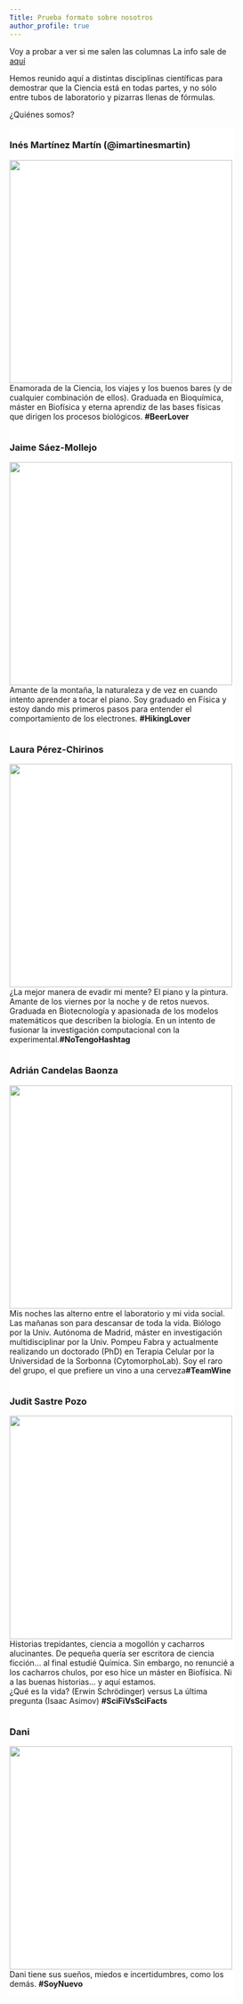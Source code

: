 ```yaml
---
Title: Prueba formato sobre nosotros
author_profile: true
---
```



Voy a probar a ver si me salen las columnas
La info sale de [aquí](https://www.educative.io/edpresso/how-to-create-columns-in-html)

Hemos reunido aquí a distintas disciplinas científicas para demostrar que la Ciencia está en todas partes, y no sólo entre tubos de laboratorio y pizarras llenas de fórmulas.

¿Quiénes somos?

<html>
<head>
<meta name="viewport" content="width=device-width, initial-scale=1">
<style>
* {
  box-sizing: border-box;
}

/* Create two equal columns that floats next to each other */
.column {
  float: left;
  width: 50%;
  padding: 10px;
}

/* Clear floats after the columns */
.row:after {
  content: "";
  display: table;
  clear: both;
}
</style>
</head>
<body>


<div class="row">
  <div class="column" style="background-color:#FFFFFF;">
    <h3> Inés Martínez Martín (@imartinesmartin)</h3>
    <p><img src="https://upload.wikimedia.org/wikipedia/commons/1/14/Dobles_grados_de_las_facultades_de_Derecho_y_Empresariales_%2834543100771%29_%28cropped%29_4.jpg" width="400" height="400">Enamorada de la Ciencia, los viajes y los buenos bares (y de cualquier combinación de ellos). Graduada en Bioquímica, máster en Biofísica y eterna aprendiz de las bases físicas que dirigen los procesos biológicos. <b>#BeerLover</b></p>
  </div>
  <div class="column" style="background-color:#FFFFFF;">
    <h3>Jaime Sáez-Mollejo</h3>
    <p><img src="https://pbs.twimg.com/profile_images/1179599250511941632/BS42kpBO_400x400.jpg" width="400" height="400">Amante de la montaña, la naturaleza y de vez en cuando intento aprender a tocar el piano. Soy graduado en Física y estoy dando   mis primeros pasos para entender el comportamiento de los electrones. <b>#HikingLover</b></p>
  </div>
    <div class="column" style="background-color:#FFFFFF;">
    <h3>Laura Pérez-Chirinos</h3>
    <p><img src="https://upload.wikimedia.org/wikipedia/commons/b/bc/Laura_Dern_Deauville_2017.jpg" width="400" height="400">¿La mejor manera de evadir mi mente? El piano y la pintura. Amante de los viernes por la noche y de retos nuevos. Graduada en Biotecnología y apasionada de los modelos matemáticos que describen la biología. En un intento de fusionar la investigación computacional con la experimental.<b>#NoTengoHashtag</b></p>
  </div>
  <div class="column" style="background-color:#FFFFFF;">
    <h3>Adrián Candelas Baonza</h3>
    <p><img src="https://vignette.wikia.nocookie.net/liverpoolfc/images/2/24/Adrian2019.jpeg/revision/latest?cb=20190807042615" width="400" height="400">Mis noches las alterno entre el laboratorio y mi vida social. Las mañanas son para descansar de toda la vida. Biólogo por la Univ. Autónoma de Madrid, máster en investigación multidisciplinar por la Univ. Pompeu Fabra y actualmente realizando un doctorado (PhD) en Terapia Celular por la Universidad de la Sorbonna (CytomorphoLab). Soy el raro del grupo, el que prefiere un vino a una cerveza<b>#TeamWine</b></p>
  </div>
  <div class="column" style="background-color:#FFFFFF;">
    <h3>Judit Sastre Pozo</h3>
    <p><img src="https://pbs.twimg.com/profile_images/1073854970242482176/b9tzmCUY_400x400.jpg" width="400" height="400">Historias trepidantes, ciencia a mogollón y cacharros alucinantes. De pequeña quería ser escritora de ciencia ficción… al final estudié Química. Sin embargo, no renuncié a los cacharros chulos, por eso hice un máster en Biofísica. Ni a las buenas historias… y aquí estamos.<br>¿Qué es la vida? (Erwin Schrödinger) versus La última pregunta (Isaac Asimov) <b>#SciFiVsSciFacts</b></p>
  </div>
    <div class="column" style="background-color:#FFFFFF;">
    <h3>Dani</h3>
    <p><img src="https://imagenes.20minutos.es/files/image_656_370/files/fp/uploads/imagenes/2020/03/25/el-acator-dani-rovira.r_d.2572-581.jpeg" width="400" height="400"> Dani tiene sus sueños, miedos e incertidumbres, como los demás. <b>#SoyNuevo</b></p>
  </div>
</div>

</body>
